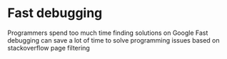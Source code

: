 # Fast debugging
Programmers spend too much time finding solutions on Google
Fast debugging can save a lot of time to solve programming issues based on stackoverflow page filtering
